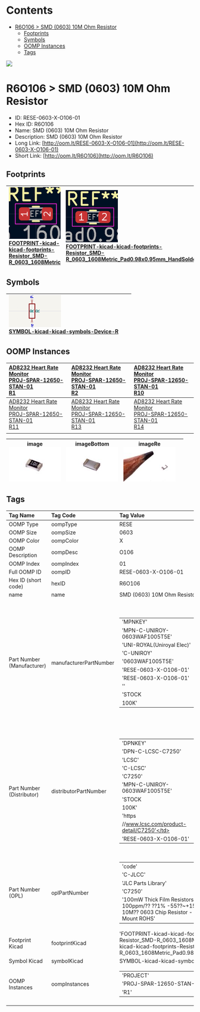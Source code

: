 



Contents
========

* [R6O106 > SMD (0603) 10M Ohm Resistor](#r6o106--smd-0603-10m-ohm-resistor)
	* [Footprints](#footprints)
	* [Symbols](#symbols)
	* [OOMP Instances](#oomp-instances)
	* [Tags](#tags)
  
![][im]
# R6O106 > SMD (0603) 10M Ohm Resistor

- ID: RESE-0603-X-O106-01
- Hex ID: R6O106
- Name: SMD (0603) 10M Ohm Resistor
- Description: SMD (0603) 10M Ohm Resistor
- Long Link: [http://oom.lt/RESE-0603-X-O106-01](http://oom.lt/RESE-0603-X-O106-01)
- Short Link: [http://oom.lt/R6O106](http://oom.lt/R6O106)

## Footprints
  

|[![](https://raw.githubusercontent.com/oomlout/oomlout_OOMP_eda_V2/main/FOOTPRINT/kicad/kicad-footprints/Resistor_SMD/R_0603_1608Metric/image_140.png)<br>FOOTPRINT-kicad-kicad-footprints-Resistor_SMD-R_0603_1608Metric](https://github.com/oomlout/oomlout_OOMP_eda_V2/tree/main/FOOTPRINT/kicad/kicad-footprints/Resistor_SMD/R_0603_1608Metric/)|[![](https://raw.githubusercontent.com/oomlout/oomlout_OOMP_eda_V2/main/FOOTPRINT/kicad/kicad-footprints/Resistor_SMD/R_0603_1608Metric_Pad0.98x0.95mm_HandSolder/image_140.png)<br>FOOTPRINT-kicad-kicad-footprints-Resistor_SMD-R_0603_1608Metric_Pad0.98x0.95mm_HandSolder](https://github.com/oomlout/oomlout_OOMP_eda_V2/tree/main/FOOTPRINT/kicad/kicad-footprints/Resistor_SMD/R_0603_1608Metric_Pad0.98x0.95mm_HandSolder/)||
| :--- | :--- | :--- |

## Symbols
  

|[![](https://raw.githubusercontent.com/oomlout/oomlout_OOMP_eda_V2/main/SYMBOL/kicad/kicad-symbols/Device/R/image_140.png)<br>SYMBOL-kicad-kicad-symbols-Device-R](https://github.com/oomlout/oomlout_OOMP_eda_V2/tree/main/SYMBOL/kicad/kicad-symbols/Device/R/)|||
| :--- | :--- | :--- |

## OOMP Instances
  

|[AD8232 Heart Rate Monitor<br>PROJ-SPAR-12650-STAN-01<br>R1](https://github.com/oomlout/oomlout_OOMP_projects_V2/tree/main/PROJ/SPAR/12650/STAN/01/)|[AD8232 Heart Rate Monitor<br>PROJ-SPAR-12650-STAN-01<br>R2](https://github.com/oomlout/oomlout_OOMP_projects_V2/tree/main/PROJ/SPAR/12650/STAN/01/)|[AD8232 Heart Rate Monitor<br>PROJ-SPAR-12650-STAN-01<br>R10](https://github.com/oomlout/oomlout_OOMP_projects_V2/tree/main/PROJ/SPAR/12650/STAN/01/)|
| :--- | :--- | :--- |
|[AD8232 Heart Rate Monitor<br>PROJ-SPAR-12650-STAN-01<br>R11](https://github.com/oomlout/oomlout_OOMP_projects_V2/tree/main/PROJ/SPAR/12650/STAN/01/)|[AD8232 Heart Rate Monitor<br>PROJ-SPAR-12650-STAN-01<br>R13](https://github.com/oomlout/oomlout_OOMP_projects_V2/tree/main/PROJ/SPAR/12650/STAN/01/)|[AD8232 Heart Rate Monitor<br>PROJ-SPAR-12650-STAN-01<br>R14](https://github.com/oomlout/oomlout_OOMP_projects_V2/tree/main/PROJ/SPAR/12650/STAN/01/)|
||||
  

|image<br>[![](https://raw.githubusercontent.com/oomlout/oomlout_OOMP_parts_V2/main/RESE/0603/X/O106/01/image_140.jpg)](https://github.com/oomlout/oomlout_OOMP_parts_V2/tree/main/RESE/0603/X/O106/01/image.jpg)|imageBottom<br>[![](https://raw.githubusercontent.com/oomlout/oomlout_OOMP_parts_V2/main/RESE/0603/X/O106/01/image_BOTTOM_140.jpg)](https://github.com/oomlout/oomlout_OOMP_parts_V2/tree/main/RESE/0603/X/O106/01/image_BOTTOM.jpg)|imageRe<br>[![](https://raw.githubusercontent.com/oomlout/oomlout_OOMP_parts_V2/main/RESE/0603/X/O106/01/image_RE_140.jpg)](https://github.com/oomlout/oomlout_OOMP_parts_V2/tree/main/RESE/0603/X/O106/01/image_RE.jpg)||
| :---: | :---: | :---: | :---: |

## Tags
  

|Tag Name|Tag Code|Tag Value|
| :--- | :--- | :--- |
|OOMP Type|oompType|RESE|
|OOMP Size|oompSize|0603|
|OOMP Color|oompColor|X|
|OOMP Description|oompDesc|O106|
|OOMP Index|oompIndex|01|
|Full OOMP ID|oompID|RESE-0603-X-O106-01|
|Hex ID (short code)|hexID|R6O106|
|name|name|SMD (0603) 10M Ohm Resistor|
|Part Number (Manufacturer)|manufacturerPartNumber|<table><tr><td>'MPNKEY'</td></tr><tr><td> 'MPN-C-UNIROY-0603WAF1005T5E'</td><td> 'MANUFACTURER'</td></tr><tr><td> 'UNI-ROYAL(Uniroyal Elec)'</td><td> 'MANUCODE'</td></tr><tr><td> 'C-UNIROY'</td><td> 'MPN'</td></tr><tr><td> '0603WAF1005T5E'</td><td> 'OOMPIDPARTIAL'</td></tr><tr><td> 'RESE-0603-X-O106-01'</td><td> 'OOMPID'</td></tr><tr><td> 'RESE-0603-X-O106-01'</td><td> 'LINK'</td></tr><tr><td> ''</td><td> 'tags'</td></tr><tr><td> 'STOCK</td></tr><tr><td>100K'</td></tr></table></td><td> <table><tr><td>'MPNKEY'</td></tr><tr><td> 'MPN-C-UNIROY-0603WAJ0106T5E'</td><td> 'MANUFACTURER'</td></tr><tr><td> 'UNI-ROYAL(Uniroyal Elec)'</td><td> 'MANUCODE'</td></tr><tr><td> 'C-UNIROY'</td><td> 'MPN'</td></tr><tr><td> '0603WAJ0106T5E'</td><td> 'OOMPIDPARTIAL'</td></tr><tr><td> 'RESE-0603-X-O106-01'</td><td> 'OOMPID'</td></tr><tr><td> 'RESE-0603-X-O106-01'</td><td> 'LINK'</td></tr><tr><td> ''</td><td> 'tags'</td></tr><tr><td> 'STOCK</td></tr><tr><td>10K'</td></tr></table></td><td> <table><tr><td>'MPNKEY'</td></tr><tr><td> 'MPN-C-LIZELE-CR0603FA1005G'</td><td> 'MANUFACTURER'</td></tr><tr><td> 'LIZ Elec'</td><td> 'MANUCODE'</td></tr><tr><td> 'C-LIZELE'</td><td> 'MPN'</td></tr><tr><td> 'CR0603FA1005G'</td><td> 'OOMPIDPARTIAL'</td></tr><tr><td> 'RESE-0603-X-O106-01'</td><td> 'OOMPID'</td></tr><tr><td> 'RESE-0603-X-O106-01'</td><td> 'LINK'</td></tr><tr><td> ''</td><td> 'tags'</td></tr><tr><td> 'STOCK</td></tr><tr><td>1K'</td></tr></table></td><td> <table><tr><td>'MPNKEY'</td></tr><tr><td> 'MPN-C-LIZELE-CR0603JA0106G'</td><td> 'MANUFACTURER'</td></tr><tr><td> 'LIZ Elec'</td><td> 'MANUCODE'</td></tr><tr><td> 'C-LIZELE'</td><td> 'MPN'</td></tr><tr><td> 'CR0603JA0106G'</td><td> 'OOMPIDPARTIAL'</td></tr><tr><td> 'RESE-0603-X-O106-01'</td><td> 'OOMPID'</td></tr><tr><td> 'RESE-0603-X-O106-01'</td><td> 'LINK'</td></tr><tr><td> ''</td><td> 'tags'</td></tr><tr><td> 'STOCK</td></tr><tr><td>1K'</td></tr></table></td><td> <table><tr><td>'MPNKEY'</td></tr><tr><td> 'MPN-C-RALEC-RTT031005FTP'</td><td> 'MANUFACTURER'</td></tr><tr><td> 'RALEC'</td><td> 'MANUCODE'</td></tr><tr><td> 'C-RALEC'</td><td> 'MPN'</td></tr><tr><td> 'RTT031005FTP'</td><td> 'OOMPIDPARTIAL'</td></tr><tr><td> 'RESE-0603-X-O106-01'</td><td> 'OOMPID'</td></tr><tr><td> 'RESE-0603-X-O106-01'</td><td> 'LINK'</td></tr><tr><td> ''</td><td> 'tags'</td></tr><tr><td> </td></tr></table></td><td> <table><tr><td>'MPNKEY'</td></tr><tr><td> 'MPN-C-RALEC-RTT03106JTP'</td><td> 'MANUFACTURER'</td></tr><tr><td> 'RALEC'</td><td> 'MANUCODE'</td></tr><tr><td> 'C-RALEC'</td><td> 'MPN'</td></tr><tr><td> 'RTT03106JTP'</td><td> 'OOMPIDPARTIAL'</td></tr><tr><td> 'RESE-0603-X-O106-01'</td><td> 'OOMPID'</td></tr><tr><td> 'RESE-0603-X-O106-01'</td><td> 'LINK'</td></tr><tr><td> ''</td><td> 'tags'</td></tr><tr><td> 'STOCK</td></tr><tr><td>1K'</td></tr></table></td><td> <table><tr><td>'MPNKEY'</td></tr><tr><td> 'MPN-C-YAGEO-RC0603FR-0710ML'</td><td> 'MANUFACTURER'</td></tr><tr><td> 'YAGEO'</td><td> 'MANUCODE'</td></tr><tr><td> 'C-YAGEO'</td><td> 'MPN'</td></tr><tr><td> 'RC0603FR-0710ML'</td><td> 'OOMPIDPARTIAL'</td></tr><tr><td> 'RESE-0603-X-O106-01'</td><td> 'OOMPID'</td></tr><tr><td> 'RESE-0603-X-O106-01'</td><td> 'LINK'</td></tr><tr><td> ''</td><td> 'tags'</td></tr><tr><td> 'STOCK</td></tr><tr><td>10K'</td></tr></table></td><td> <table><tr><td>'MPNKEY'</td></tr><tr><td> 'MPN-C-YAGEO-RC0603JR-0710ML'</td><td> 'MANUFACTURER'</td></tr><tr><td> 'YAGEO'</td><td> 'MANUCODE'</td></tr><tr><td> 'C-YAGEO'</td><td> 'MPN'</td></tr><tr><td> 'RC0603JR-0710ML'</td><td> 'OOMPIDPARTIAL'</td></tr><tr><td> 'RESE-0603-X-O106-01'</td><td> 'OOMPID'</td></tr><tr><td> 'RESE-0603-X-O106-01'</td><td> 'LINK'</td></tr><tr><td> ''</td><td> 'tags'</td></tr><tr><td> 'STOCK</td></tr><tr><td>10K'</td></tr></table></td><td> <table><tr><td>'MPNKEY'</td></tr><tr><td> 'MPN-C-YAGEO-AF0603FR-0710ML'</td><td> 'MANUFACTURER'</td></tr><tr><td> 'YAGEO'</td><td> 'MANUCODE'</td></tr><tr><td> 'C-YAGEO'</td><td> 'MPN'</td></tr><tr><td> 'AF0603FR-0710ML'</td><td> 'OOMPIDPARTIAL'</td></tr><tr><td> 'RESE-0603-X-O106-01'</td><td> 'OOMPID'</td></tr><tr><td> 'RESE-0603-X-O106-01'</td><td> 'LINK'</td></tr><tr><td> ''</td><td> 'tags'</td></tr><tr><td> </td></tr></table></td><td> <table><tr><td>'MPNKEY'</td></tr><tr><td> 'MPN-C-TAITEC-RM06FTN1005'</td><td> 'MANUFACTURER'</td></tr><tr><td> 'TA-I Tech'</td><td> 'MANUCODE'</td></tr><tr><td> 'C-TAITEC'</td><td> 'MPN'</td></tr><tr><td> 'RM06FTN1005'</td><td> 'OOMPIDPARTIAL'</td></tr><tr><td> 'RESE-0603-X-O106-01'</td><td> 'OOMPID'</td></tr><tr><td> 'RESE-0603-X-O106-01'</td><td> 'LINK'</td></tr><tr><td> ''</td><td> 'tags'</td></tr><tr><td> </td></tr></table></td><td> <table><tr><td>'MPNKEY'</td></tr><tr><td> 'MPN-C-KOASPE-RK73B1JTTD106J'</td><td> 'MANUFACTURER'</td></tr><tr><td> 'KOA Speer Elec'</td><td> 'MANUCODE'</td></tr><tr><td> 'C-KOASPE'</td><td> 'MPN'</td></tr><tr><td> 'RK73B1JTTD106J'</td><td> 'OOMPIDPARTIAL'</td></tr><tr><td> 'RESE-0603-X-O106-01'</td><td> 'OOMPID'</td></tr><tr><td> 'RESE-0603-X-O106-01'</td><td> 'LINK'</td></tr><tr><td> ''</td><td> 'tags'</td></tr><tr><td> </td></tr></table></td><td> <table><tr><td>'MPNKEY'</td></tr><tr><td> 'MPN-C-KOASPE-RK73H1JTTD1005F'</td><td> 'MANUFACTURER'</td></tr><tr><td> 'KOA Speer Elec'</td><td> 'MANUCODE'</td></tr><tr><td> 'C-KOASPE'</td><td> 'MPN'</td></tr><tr><td> 'RK73H1JTTD1005F'</td><td> 'OOMPIDPARTIAL'</td></tr><tr><td> 'RESE-0603-X-O106-01'</td><td> 'OOMPID'</td></tr><tr><td> 'RESE-0603-X-O106-01'</td><td> 'LINK'</td></tr><tr><td> ''</td><td> 'tags'</td></tr><tr><td> </td></tr></table></td><td> <table><tr><td>'MPNKEY'</td></tr><tr><td> 'MPN-C-WALSIN-WR06W1005FTL'</td><td> 'MANUFACTURER'</td></tr><tr><td> 'Walsin Tech Corp'</td><td> 'MANUCODE'</td></tr><tr><td> 'C-WALSIN'</td><td> 'MPN'</td></tr><tr><td> 'WR06W1005FTL'</td><td> 'OOMPIDPARTIAL'</td></tr><tr><td> 'RESE-0603-X-O106-01'</td><td> 'OOMPID'</td></tr><tr><td> 'RESE-0603-X-O106-01'</td><td> 'LINK'</td></tr><tr><td> ''</td><td> 'tags'</td></tr><tr><td> 'STOCK</td></tr><tr><td>1K'</td></tr></table></td><td> <table><tr><td>'MPNKEY'</td></tr><tr><td> 'MPN-C-WALSIN-WR06X106JTL'</td><td> 'MANUFACTURER'</td></tr><tr><td> 'Walsin Tech Corp'</td><td> 'MANUCODE'</td></tr><tr><td> 'C-WALSIN'</td><td> 'MPN'</td></tr><tr><td> 'WR06X106JTL'</td><td> 'OOMPIDPARTIAL'</td></tr><tr><td> 'RESE-0603-X-O106-01'</td><td> 'OOMPID'</td></tr><tr><td> 'RESE-0603-X-O106-01'</td><td> 'LINK'</td></tr><tr><td> ''</td><td> 'tags'</td></tr><tr><td> 'STOCK</td></tr><tr><td>1K'</td></tr></table></td><td> <table><tr><td>'MPNKEY'</td></tr><tr><td> 'MPN-C-HKRHON-RCT0310MJLF'</td><td> 'MANUFACTURER'</td></tr><tr><td> 'HKR(Hong Kong Resistors)'</td><td> 'MANUCODE'</td></tr><tr><td> 'C-HKRHON'</td><td> 'MPN'</td></tr><tr><td> 'RCT0310MJLF'</td><td> 'OOMPIDPARTIAL'</td></tr><tr><td> 'RESE-0603-X-O106-01'</td><td> 'OOMPID'</td></tr><tr><td> 'RESE-0603-X-O106-01'</td><td> 'LINK'</td></tr><tr><td> ''</td><td> 'tags'</td></tr><tr><td> </td></tr></table></td><td> <table><tr><td>'MPNKEY'</td></tr><tr><td> 'MPN-C-HKRHON-RCT0310MFLF'</td><td> 'MANUFACTURER'</td></tr><tr><td> 'HKR(Hong Kong Resistors)'</td><td> 'MANUCODE'</td></tr><tr><td> 'C-HKRHON'</td><td> 'MPN'</td></tr><tr><td> 'RCT0310MFLF'</td><td> 'OOMPIDPARTIAL'</td></tr><tr><td> 'RESE-0603-X-O106-01'</td><td> 'OOMPID'</td></tr><tr><td> 'RESE-0603-X-O106-01'</td><td> 'LINK'</td></tr><tr><td> ''</td><td> 'tags'</td></tr><tr><td> </td></tr></table></td><td> <table><tr><td>'MPNKEY'</td></tr><tr><td> 'MPN-C-TAITEC-RM06JTN106'</td><td> 'MANUFACTURER'</td></tr><tr><td> 'TA-I Tech'</td><td> 'MANUCODE'</td></tr><tr><td> 'C-TAITEC'</td><td> 'MPN'</td></tr><tr><td> 'RM06JTN106'</td><td> 'OOMPIDPARTIAL'</td></tr><tr><td> 'RESE-0603-X-O106-01'</td><td> 'OOMPID'</td></tr><tr><td> 'RESE-0603-X-O106-01'</td><td> 'LINK'</td></tr><tr><td> ''</td><td> 'tags'</td></tr><tr><td> </td></tr></table></td><td> <table><tr><td>'MPNKEY'</td></tr><tr><td> 'MPN-C-BOURNS-CR0603-FW-1005ELF'</td><td> 'MANUFACTURER'</td></tr><tr><td> 'BOURNS'</td><td> 'MANUCODE'</td></tr><tr><td> 'C-BOURNS'</td><td> 'MPN'</td></tr><tr><td> 'CR0603-FW-1005ELF'</td><td> 'OOMPIDPARTIAL'</td></tr><tr><td> 'RESE-0603-X-O106-01'</td><td> 'OOMPID'</td></tr><tr><td> 'RESE-0603-X-O106-01'</td><td> 'LINK'</td></tr><tr><td> ''</td><td> 'tags'</td></tr><tr><td> </td></tr></table></td><td> <table><tr><td>'MPNKEY'</td></tr><tr><td> 'MPN-C-YAGEO-AC0603FR-0710ML'</td><td> 'MANUFACTURER'</td></tr><tr><td> 'YAGEO'</td><td> 'MANUCODE'</td></tr><tr><td> 'C-YAGEO'</td><td> 'MPN'</td></tr><tr><td> 'AC0603FR-0710ML'</td><td> 'OOMPIDPARTIAL'</td></tr><tr><td> 'RESE-0603-X-O106-01'</td><td> 'OOMPID'</td></tr><tr><td> 'RESE-0603-X-O106-01'</td><td> 'LINK'</td></tr><tr><td> ''</td><td> 'tags'</td></tr><tr><td> 'STOCK</td></tr><tr><td>10K'</td></tr></table></td><td> <table><tr><td>'MPNKEY'</td></tr><tr><td> 'MPN-C-YAGEO-AC0603JR-0710ML'</td><td> 'MANUFACTURER'</td></tr><tr><td> 'YAGEO'</td><td> 'MANUCODE'</td></tr><tr><td> 'C-YAGEO'</td><td> 'MPN'</td></tr><tr><td> 'AC0603JR-0710ML'</td><td> 'OOMPIDPARTIAL'</td></tr><tr><td> 'RESE-0603-X-O106-01'</td><td> 'OOMPID'</td></tr><tr><td> 'RESE-0603-X-O106-01'</td><td> 'LINK'</td></tr><tr><td> ''</td><td> 'tags'</td></tr><tr><td> </td></tr></table></td><td> <table><tr><td>'MPNKEY'</td></tr><tr><td> 'MPN-C-ROHMSE-ESR03EZPJ106'</td><td> 'MANUFACTURER'</td></tr><tr><td> 'ROHM Semicon'</td><td> 'MANUCODE'</td></tr><tr><td> 'C-ROHMSE'</td><td> 'MPN'</td></tr><tr><td> 'ESR03EZPJ106'</td><td> 'OOMPIDPARTIAL'</td></tr><tr><td> 'RESE-0603-X-O106-01'</td><td> 'OOMPID'</td></tr><tr><td> 'RESE-0603-X-O106-01'</td><td> 'LINK'</td></tr><tr><td> ''</td><td> 'tags'</td></tr><tr><td> </td></tr></table></td><td> <table><tr><td>'MPNKEY'</td></tr><tr><td> 'MPN-C-FHGUAN-RS-03L106JT'</td><td> 'MANUFACTURER'</td></tr><tr><td> 'FH (Guangdong Fenghua Advanced Tech)'</td><td> 'MANUCODE'</td></tr><tr><td> 'C-FHGUAN'</td><td> 'MPN'</td></tr><tr><td> 'RS-03L106JT'</td><td> 'OOMPIDPARTIAL'</td></tr><tr><td> 'RESE-0603-X-O106-01'</td><td> 'OOMPID'</td></tr><tr><td> 'RESE-0603-X-O106-01'</td><td> 'LINK'</td></tr><tr><td> ''</td><td> 'tags'</td></tr><tr><td> 'STOCK</td></tr><tr><td>10K'</td></tr></table></td><td> <table><tr><td>'MPNKEY'</td></tr><tr><td> 'MPN-C-FHGUAN-RS-03L1005FT'</td><td> 'MANUFACTURER'</td></tr><tr><td> 'FH (Guangdong Fenghua Advanced Tech)'</td><td> 'MANUCODE'</td></tr><tr><td> 'C-FHGUAN'</td><td> 'MPN'</td></tr><tr><td> 'RS-03L1005FT'</td><td> 'OOMPIDPARTIAL'</td></tr><tr><td> 'RESE-0603-X-O106-01'</td><td> 'OOMPID'</td></tr><tr><td> 'RESE-0603-X-O106-01'</td><td> 'LINK'</td></tr><tr><td> ''</td><td> 'tags'</td></tr><tr><td> 'STOCK</td></tr><tr><td>10K'</td></tr></table></td><td> <table><tr><td>'MPNKEY'</td></tr><tr><td> 'MPN-C-TYOHM-RMC060310M1%N'</td><td> 'MANUFACTURER'</td></tr><tr><td> 'TyoHM'</td><td> 'MANUCODE'</td></tr><tr><td> 'C-TYOHM'</td><td> 'MPN'</td></tr><tr><td> 'RMC060310M1%N'</td><td> 'OOMPIDPARTIAL'</td></tr><tr><td> 'RESE-0603-X-O106-01'</td><td> 'OOMPID'</td></tr><tr><td> 'RESE-0603-X-O106-01'</td><td> 'LINK'</td></tr><tr><td> ''</td><td> 'tags'</td></tr><tr><td> 'STOCK</td></tr><tr><td>1K'</td></tr></table></td><td> <table><tr><td>'MPNKEY'</td></tr><tr><td> 'MPN-C-TYOHM-RMC060310M5%N'</td><td> 'MANUFACTURER'</td></tr><tr><td> 'TyoHM'</td><td> 'MANUCODE'</td></tr><tr><td> 'C-TYOHM'</td><td> 'MPN'</td></tr><tr><td> 'RMC060310M5%N'</td><td> 'OOMPIDPARTIAL'</td></tr><tr><td> 'RESE-0603-X-O106-01'</td><td> 'OOMPID'</td></tr><tr><td> 'RESE-0603-X-O106-01'</td><td> 'LINK'</td></tr><tr><td> ''</td><td> 'tags'</td></tr><tr><td> 'STOCK</td></tr><tr><td>1K'</td></tr></table></td><td> <table><tr><td>'MPNKEY'</td></tr><tr><td> 'MPN-C-PANASO-ERJ3GEYJ106V'</td><td> 'MANUFACTURER'</td></tr><tr><td> 'PANASONIC'</td><td> 'MANUCODE'</td></tr><tr><td> 'C-PANASO'</td><td> 'MPN'</td></tr><tr><td> 'ERJ3GEYJ106V'</td><td> 'OOMPIDPARTIAL'</td></tr><tr><td> 'RESE-0603-X-O106-01'</td><td> 'OOMPID'</td></tr><tr><td> 'RESE-0603-X-O106-01'</td><td> 'LINK'</td></tr><tr><td> ''</td><td> 'tags'</td></tr><tr><td> 'STOCK</td></tr><tr><td>1K'</td></tr></table></td><td> <table><tr><td>'MPNKEY'</td></tr><tr><td> 'MPN-C-VISHAY-CRCW060310M0FKEA'</td><td> 'MANUFACTURER'</td></tr><tr><td> 'Vishay Intertech'</td><td> 'MANUCODE'</td></tr><tr><td> 'C-VISHAY'</td><td> 'MPN'</td></tr><tr><td> 'CRCW060310M0FKEA'</td><td> 'OOMPIDPARTIAL'</td></tr><tr><td> 'RESE-0603-X-O106-01'</td><td> 'OOMPID'</td></tr><tr><td> 'RESE-0603-X-O106-01'</td><td> 'LINK'</td></tr><tr><td> ''</td><td> 'tags'</td></tr><tr><td> 'STOCK</td></tr><tr><td>1K'</td></tr></table></td><td> <table><tr><td>'MPNKEY'</td></tr><tr><td> 'MPN-C-EVEROH-CR0603J10M0P05Z'</td><td> 'MANUFACTURER'</td></tr><tr><td> 'Ever Ohms Tech'</td><td> 'MANUCODE'</td></tr><tr><td> 'C-EVEROH'</td><td> 'MPN'</td></tr><tr><td> 'CR0603J10M0P05Z'</td><td> 'OOMPIDPARTIAL'</td></tr><tr><td> 'RESE-0603-X-O106-01'</td><td> 'OOMPID'</td></tr><tr><td> 'RESE-0603-X-O106-01'</td><td> 'LINK'</td></tr><tr><td> ''</td><td> 'tags'</td></tr><tr><td> 'STOCK</td></tr><tr><td>1K'</td></tr></table></td><td> <table><tr><td>'MPNKEY'</td></tr><tr><td> 'MPN-C-TECONN-CRGCQ0603J10M'</td><td> 'MANUFACTURER'</td></tr><tr><td> 'TE Connectivity'</td><td> 'MANUCODE'</td></tr><tr><td> 'C-TECONN'</td><td> 'MPN'</td></tr><tr><td> 'CRGCQ0603J10M'</td><td> 'OOMPIDPARTIAL'</td></tr><tr><td> 'RESE-0603-X-O106-01'</td><td> 'OOMPID'</td></tr><tr><td> 'RESE-0603-X-O106-01'</td><td> 'LINK'</td></tr><tr><td> ''</td><td> 'tags'</td></tr><tr><td> </td></tr></table></td><td> <table><tr><td>'MPNKEY'</td></tr><tr><td> 'MPN-C-VISHAY-CRCW060310M0FKEAC'</td><td> 'MANUFACTURER'</td></tr><tr><td> 'Vishay Intertech'</td><td> 'MANUCODE'</td></tr><tr><td> 'C-VISHAY'</td><td> 'MPN'</td></tr><tr><td> 'CRCW060310M0FKEAC'</td><td> 'OOMPIDPARTIAL'</td></tr><tr><td> 'RESE-0603-X-O106-01'</td><td> 'OOMPID'</td></tr><tr><td> 'RESE-0603-X-O106-01'</td><td> 'LINK'</td></tr><tr><td> ''</td><td> 'tags'</td></tr><tr><td> </td></tr></table></td><td> <table><tr><td>'MPNKEY'</td></tr><tr><td> 'MPN-C-VISHAY-CRCW060310M0JNEA'</td><td> 'MANUFACTURER'</td></tr><tr><td> 'Vishay Intertech'</td><td> 'MANUCODE'</td></tr><tr><td> 'C-VISHAY'</td><td> 'MPN'</td></tr><tr><td> 'CRCW060310M0JNEA'</td><td> 'OOMPIDPARTIAL'</td></tr><tr><td> 'RESE-0603-X-O106-01'</td><td> 'OOMPID'</td></tr><tr><td> 'RESE-0603-X-O106-01'</td><td> 'LINK'</td></tr><tr><td> ''</td><td> 'tags'</td></tr><tr><td> </td></tr></table></td><td> <table><tr><td>'MPNKEY'</td></tr><tr><td> 'MPN-C-VISHAY-RCS060310M0FKEA'</td><td> 'MANUFACTURER'</td></tr><tr><td> 'Vishay Intertech'</td><td> 'MANUCODE'</td></tr><tr><td> 'C-VISHAY'</td><td> 'MPN'</td></tr><tr><td> 'RCS060310M0FKEA'</td><td> 'OOMPIDPARTIAL'</td></tr><tr><td> 'RESE-0603-X-O106-01'</td><td> 'OOMPID'</td></tr><tr><td> 'RESE-0603-X-O106-01'</td><td> 'LINK'</td></tr><tr><td> ''</td><td> 'tags'</td></tr><tr><td> </td></tr></table></td><td> <table><tr><td>'MPNKEY'</td></tr><tr><td> 'MPN-C-TECONN-CRGH0603J10M'</td><td> 'MANUFACTURER'</td></tr><tr><td> 'TE Connectivity'</td><td> 'MANUCODE'</td></tr><tr><td> 'C-TECONN'</td><td> 'MPN'</td></tr><tr><td> 'CRGH0603J10M'</td><td> 'OOMPIDPARTIAL'</td></tr><tr><td> 'RESE-0603-X-O106-01'</td><td> 'OOMPID'</td></tr><tr><td> 'RESE-0603-X-O106-01'</td><td> 'LINK'</td></tr><tr><td> ''</td><td> 'tags'</td></tr><tr><td> </td></tr></table></td><td> <table><tr><td>'MPNKEY'</td></tr><tr><td> 'MPN-C-YAGEO-AA0603FR-0710ML'</td><td> 'MANUFACTURER'</td></tr><tr><td> 'YAGEO'</td><td> 'MANUCODE'</td></tr><tr><td> 'C-YAGEO'</td><td> 'MPN'</td></tr><tr><td> 'AA0603FR-0710ML'</td><td> 'OOMPIDPARTIAL'</td></tr><tr><td> 'RESE-0603-X-O106-01'</td><td> 'OOMPID'</td></tr><tr><td> 'RESE-0603-X-O106-01'</td><td> 'LINK'</td></tr><tr><td> ''</td><td> 'tags'</td></tr><tr><td> </td></tr></table></td><td> <table><tr><td>'MPNKEY'</td></tr><tr><td> 'MPN-C-ROHMSE-ESR03EZPF1005'</td><td> 'MANUFACTURER'</td></tr><tr><td> 'ROHM Semicon'</td><td> 'MANUCODE'</td></tr><tr><td> 'C-ROHMSE'</td><td> 'MPN'</td></tr><tr><td> 'ESR03EZPF1005'</td><td> 'OOMPIDPARTIAL'</td></tr><tr><td> 'RESE-0603-X-O106-01'</td><td> 'OOMPID'</td></tr><tr><td> 'RESE-0603-X-O106-01'</td><td> 'LINK'</td></tr><tr><td> ''</td><td> 'tags'</td></tr><tr><td> </td></tr></table></td><td> <table><tr><td>'MPNKEY'</td></tr><tr><td> 'MPN-C-ROHMSE-KTR03EZPJ106'</td><td> 'MANUFACTURER'</td></tr><tr><td> 'ROHM Semicon'</td><td> 'MANUCODE'</td></tr><tr><td> 'C-ROHMSE'</td><td> 'MPN'</td></tr><tr><td> 'KTR03EZPJ106'</td><td> 'OOMPIDPARTIAL'</td></tr><tr><td> 'RESE-0603-X-O106-01'</td><td> 'OOMPID'</td></tr><tr><td> 'RESE-0603-X-O106-01'</td><td> 'LINK'</td></tr><tr><td> ''</td><td> 'tags'</td></tr><tr><td> </td></tr></table></td><td> <table><tr><td>'MPNKEY'</td></tr><tr><td> 'MPN-C-TECONN-CRG0603F10M'</td><td> 'MANUFACTURER'</td></tr><tr><td> 'TE Connectivity'</td><td> 'MANUCODE'</td></tr><tr><td> 'C-TECONN'</td><td> 'MPN'</td></tr><tr><td> 'CRG0603F10M'</td><td> 'OOMPIDPARTIAL'</td></tr><tr><td> 'RESE-0603-X-O106-01'</td><td> 'OOMPID'</td></tr><tr><td> 'RESE-0603-X-O106-01'</td><td> 'LINK'</td></tr><tr><td> ''</td><td> 'tags'</td></tr><tr><td> </td></tr></table></td><td> <table><tr><td>'MPNKEY'</td></tr><tr><td> 'MPN-C-VISHAY-CRCW060310M0JNEAC'</td><td> 'MANUFACTURER'</td></tr><tr><td> 'Vishay Intertech'</td><td> 'MANUCODE'</td></tr><tr><td> 'C-VISHAY'</td><td> 'MPN'</td></tr><tr><td> 'CRCW060310M0JNEAC'</td><td> 'OOMPIDPARTIAL'</td></tr><tr><td> 'RESE-0603-X-O106-01'</td><td> 'OOMPID'</td></tr><tr><td> 'RESE-0603-X-O106-01'</td><td> 'LINK'</td></tr><tr><td> ''</td><td> 'tags'</td></tr><tr><td> </td></tr></table></td><td> <table><tr><td>'MPNKEY'</td></tr><tr><td> 'MPN-C-VISHAY-CRCW060310M0DHEAP'</td><td> 'MANUFACTURER'</td></tr><tr><td> 'Vishay Intertech'</td><td> 'MANUCODE'</td></tr><tr><td> 'C-VISHAY'</td><td> 'MPN'</td></tr><tr><td> 'CRCW060310M0DHEAP'</td><td> 'OOMPIDPARTIAL'</td></tr><tr><td> 'RESE-0603-X-O106-01'</td><td> 'OOMPID'</td></tr><tr><td> 'RESE-0603-X-O106-01'</td><td> 'LINK'</td></tr><tr><td> ''</td><td> 'tags'</td></tr><tr><td> </td></tr></table>|
|Part Number (Distributor)|distributorPartNumber|<table><tr><td>'DPNKEY'</td></tr><tr><td> 'DPN-C-LCSC-C7250'</td><td> 'DISTRIBUTOR'</td></tr><tr><td> 'LCSC'</td><td> 'DISTRCODE'</td></tr><tr><td> 'C-LCSC'</td><td> 'DPN'</td></tr><tr><td> 'C7250'</td><td> 'MPN'</td></tr><tr><td> 'MPN-C-UNIROY-0603WAF1005T5E'</td><td> 'TAGS'</td></tr><tr><td> 'STOCK</td></tr><tr><td>100K'</td><td> 'LINK'</td></tr><tr><td> 'https</td></tr><tr><td>//www.lcsc.com/product-detail/C7250'</td><td> 'OOMPID'</td></tr><tr><td> 'RESE-0603-X-O106-01'</td></tr></table></td><td> <table><tr><td>'DPNKEY'</td></tr><tr><td> 'DPN-C-LCSC-C26097'</td><td> 'DISTRIBUTOR'</td></tr><tr><td> 'LCSC'</td><td> 'DISTRCODE'</td></tr><tr><td> 'C-LCSC'</td><td> 'DPN'</td></tr><tr><td> 'C26097'</td><td> 'MPN'</td></tr><tr><td> 'MPN-C-UNIROY-0603WAJ0106T5E'</td><td> 'TAGS'</td></tr><tr><td> 'STOCK</td></tr><tr><td>10K'</td><td> 'LINK'</td></tr><tr><td> 'https</td></tr><tr><td>//www.lcsc.com/product-detail/C26097'</td><td> 'OOMPID'</td></tr><tr><td> 'RESE-0603-X-O106-01'</td></tr></table></td><td> <table><tr><td>'DPNKEY'</td></tr><tr><td> 'DPN-C-LCSC-C100705'</td><td> 'DISTRIBUTOR'</td></tr><tr><td> 'LCSC'</td><td> 'DISTRCODE'</td></tr><tr><td> 'C-LCSC'</td><td> 'DPN'</td></tr><tr><td> 'C100705'</td><td> 'MPN'</td></tr><tr><td> 'MPN-C-LIZELE-CR0603FA1005G'</td><td> 'TAGS'</td></tr><tr><td> 'STOCK</td></tr><tr><td>1K'</td><td> 'LINK'</td></tr><tr><td> 'https</td></tr><tr><td>//www.lcsc.com/product-detail/C100705'</td><td> 'OOMPID'</td></tr><tr><td> 'RESE-0603-X-O106-01'</td></tr></table></td><td> <table><tr><td>'DPNKEY'</td></tr><tr><td> 'DPN-C-LCSC-C101257'</td><td> 'DISTRIBUTOR'</td></tr><tr><td> 'LCSC'</td><td> 'DISTRCODE'</td></tr><tr><td> 'C-LCSC'</td><td> 'DPN'</td></tr><tr><td> 'C101257'</td><td> 'MPN'</td></tr><tr><td> 'MPN-C-LIZELE-CR0603JA0106G'</td><td> 'TAGS'</td></tr><tr><td> 'STOCK</td></tr><tr><td>1K'</td><td> 'LINK'</td></tr><tr><td> 'https</td></tr><tr><td>//www.lcsc.com/product-detail/C101257'</td><td> 'OOMPID'</td></tr><tr><td> 'RESE-0603-X-O106-01'</td></tr></table></td><td> <table><tr><td>'DPNKEY'</td></tr><tr><td> 'DPN-C-LCSC-C103202'</td><td> 'DISTRIBUTOR'</td></tr><tr><td> 'LCSC'</td><td> 'DISTRCODE'</td></tr><tr><td> 'C-LCSC'</td><td> 'DPN'</td></tr><tr><td> 'C103202'</td><td> 'MPN'</td></tr><tr><td> 'MPN-C-RALEC-RTT031005FTP'</td><td> 'TAGS'</td></tr><tr><td> </td><td> 'LINK'</td></tr><tr><td> 'https</td></tr><tr><td>//www.lcsc.com/product-detail/C103202'</td><td> 'OOMPID'</td></tr><tr><td> 'RESE-0603-X-O106-01'</td></tr></table></td><td> <table><tr><td>'DPNKEY'</td></tr><tr><td> 'DPN-C-LCSC-C103217'</td><td> 'DISTRIBUTOR'</td></tr><tr><td> 'LCSC'</td><td> 'DISTRCODE'</td></tr><tr><td> 'C-LCSC'</td><td> 'DPN'</td></tr><tr><td> 'C103217'</td><td> 'MPN'</td></tr><tr><td> 'MPN-C-RALEC-RTT03106JTP'</td><td> 'TAGS'</td></tr><tr><td> 'STOCK</td></tr><tr><td>1K'</td><td> 'LINK'</td></tr><tr><td> 'https</td></tr><tr><td>//www.lcsc.com/product-detail/C103217'</td><td> 'OOMPID'</td></tr><tr><td> 'RESE-0603-X-O106-01'</td></tr></table></td><td> <table><tr><td>'DPNKEY'</td></tr><tr><td> 'DPN-C-LCSC-C114606'</td><td> 'DISTRIBUTOR'</td></tr><tr><td> 'LCSC'</td><td> 'DISTRCODE'</td></tr><tr><td> 'C-LCSC'</td><td> 'DPN'</td></tr><tr><td> 'C114606'</td><td> 'MPN'</td></tr><tr><td> 'MPN-C-YAGEO-RC0603FR-0710ML'</td><td> 'TAGS'</td></tr><tr><td> 'STOCK</td></tr><tr><td>10K'</td><td> 'LINK'</td></tr><tr><td> 'https</td></tr><tr><td>//www.lcsc.com/product-detail/C114606'</td><td> 'OOMPID'</td></tr><tr><td> 'RESE-0603-X-O106-01'</td></tr></table></td><td> <table><tr><td>'DPNKEY'</td></tr><tr><td> 'DPN-C-LCSC-C141675'</td><td> 'DISTRIBUTOR'</td></tr><tr><td> 'LCSC'</td><td> 'DISTRCODE'</td></tr><tr><td> 'C-LCSC'</td><td> 'DPN'</td></tr><tr><td> 'C141675'</td><td> 'MPN'</td></tr><tr><td> 'MPN-C-YAGEO-RC0603JR-0710ML'</td><td> 'TAGS'</td></tr><tr><td> 'STOCK</td></tr><tr><td>10K'</td><td> 'LINK'</td></tr><tr><td> 'https</td></tr><tr><td>//www.lcsc.com/product-detail/C141675'</td><td> 'OOMPID'</td></tr><tr><td> 'RESE-0603-X-O106-01'</td></tr></table></td><td> <table><tr><td>'DPNKEY'</td></tr><tr><td> 'DPN-C-LCSC-C144082'</td><td> 'DISTRIBUTOR'</td></tr><tr><td> 'LCSC'</td><td> 'DISTRCODE'</td></tr><tr><td> 'C-LCSC'</td><td> 'DPN'</td></tr><tr><td> 'C144082'</td><td> 'MPN'</td></tr><tr><td> 'MPN-C-YAGEO-AF0603FR-0710ML'</td><td> 'TAGS'</td></tr><tr><td> </td><td> 'LINK'</td></tr><tr><td> 'https</td></tr><tr><td>//www.lcsc.com/product-detail/C144082'</td><td> 'OOMPID'</td></tr><tr><td> 'RESE-0603-X-O106-01'</td></tr></table></td><td> <table><tr><td>'DPNKEY'</td></tr><tr><td> 'DPN-C-LCSC-C153132'</td><td> 'DISTRIBUTOR'</td></tr><tr><td> 'LCSC'</td><td> 'DISTRCODE'</td></tr><tr><td> 'C-LCSC'</td><td> 'DPN'</td></tr><tr><td> 'C153132'</td><td> 'MPN'</td></tr><tr><td> 'MPN-C-TAITEC-RM06FTN1005'</td><td> 'TAGS'</td></tr><tr><td> </td><td> 'LINK'</td></tr><tr><td> 'https</td></tr><tr><td>//www.lcsc.com/product-detail/C153132'</td><td> 'OOMPID'</td></tr><tr><td> 'RESE-0603-X-O106-01'</td></tr></table></td><td> <table><tr><td>'DPNKEY'</td></tr><tr><td> 'DPN-C-LCSC-C159893'</td><td> 'DISTRIBUTOR'</td></tr><tr><td> 'LCSC'</td><td> 'DISTRCODE'</td></tr><tr><td> 'C-LCSC'</td><td> 'DPN'</td></tr><tr><td> 'C159893'</td><td> 'MPN'</td></tr><tr><td> 'MPN-C-KOASPE-RK73B1JTTD106J'</td><td> 'TAGS'</td></tr><tr><td> </td><td> 'LINK'</td></tr><tr><td> 'https</td></tr><tr><td>//www.lcsc.com/product-detail/C159893'</td><td> 'OOMPID'</td></tr><tr><td> 'RESE-0603-X-O106-01'</td></tr></table></td><td> <table><tr><td>'DPNKEY'</td></tr><tr><td> 'DPN-C-LCSC-C160010'</td><td> 'DISTRIBUTOR'</td></tr><tr><td> 'LCSC'</td><td> 'DISTRCODE'</td></tr><tr><td> 'C-LCSC'</td><td> 'DPN'</td></tr><tr><td> 'C160010'</td><td> 'MPN'</td></tr><tr><td> 'MPN-C-KOASPE-RK73H1JTTD1005F'</td><td> 'TAGS'</td></tr><tr><td> </td><td> 'LINK'</td></tr><tr><td> 'https</td></tr><tr><td>//www.lcsc.com/product-detail/C160010'</td><td> 'OOMPID'</td></tr><tr><td> 'RESE-0603-X-O106-01'</td></tr></table></td><td> <table><tr><td>'DPNKEY'</td></tr><tr><td> 'DPN-C-LCSC-C163848'</td><td> 'DISTRIBUTOR'</td></tr><tr><td> 'LCSC'</td><td> 'DISTRCODE'</td></tr><tr><td> 'C-LCSC'</td><td> 'DPN'</td></tr><tr><td> 'C163848'</td><td> 'MPN'</td></tr><tr><td> 'MPN-C-WALSIN-WR06W1005FTL'</td><td> 'TAGS'</td></tr><tr><td> 'STOCK</td></tr><tr><td>1K'</td><td> 'LINK'</td></tr><tr><td> 'https</td></tr><tr><td>//www.lcsc.com/product-detail/C163848'</td><td> 'OOMPID'</td></tr><tr><td> 'RESE-0603-X-O106-01'</td></tr></table></td><td> <table><tr><td>'DPNKEY'</td></tr><tr><td> 'DPN-C-LCSC-C163849'</td><td> 'DISTRIBUTOR'</td></tr><tr><td> 'LCSC'</td><td> 'DISTRCODE'</td></tr><tr><td> 'C-LCSC'</td><td> 'DPN'</td></tr><tr><td> 'C163849'</td><td> 'MPN'</td></tr><tr><td> 'MPN-C-WALSIN-WR06X106JTL'</td><td> 'TAGS'</td></tr><tr><td> 'STOCK</td></tr><tr><td>1K'</td><td> 'LINK'</td></tr><tr><td> 'https</td></tr><tr><td>//www.lcsc.com/product-detail/C163849'</td><td> 'OOMPID'</td></tr><tr><td> 'RESE-0603-X-O106-01'</td></tr></table></td><td> <table><tr><td>'DPNKEY'</td></tr><tr><td> 'DPN-C-LCSC-C177278'</td><td> 'DISTRIBUTOR'</td></tr><tr><td> 'LCSC'</td><td> 'DISTRCODE'</td></tr><tr><td> 'C-LCSC'</td><td> 'DPN'</td></tr><tr><td> 'C177278'</td><td> 'MPN'</td></tr><tr><td> 'MPN-C-HKRHON-RCT0310MJLF'</td><td> 'TAGS'</td></tr><tr><td> </td><td> 'LINK'</td></tr><tr><td> 'https</td></tr><tr><td>//www.lcsc.com/product-detail/C177278'</td><td> 'OOMPID'</td></tr><tr><td> 'RESE-0603-X-O106-01'</td></tr></table></td><td> <table><tr><td>'DPNKEY'</td></tr><tr><td> 'DPN-C-LCSC-C177620'</td><td> 'DISTRIBUTOR'</td></tr><tr><td> 'LCSC'</td><td> 'DISTRCODE'</td></tr><tr><td> 'C-LCSC'</td><td> 'DPN'</td></tr><tr><td> 'C177620'</td><td> 'MPN'</td></tr><tr><td> 'MPN-C-HKRHON-RCT0310MFLF'</td><td> 'TAGS'</td></tr><tr><td> </td><td> 'LINK'</td></tr><tr><td> 'https</td></tr><tr><td>//www.lcsc.com/product-detail/C177620'</td><td> 'OOMPID'</td></tr><tr><td> 'RESE-0603-X-O106-01'</td></tr></table></td><td> <table><tr><td>'DPNKEY'</td></tr><tr><td> 'DPN-C-LCSC-C188119'</td><td> 'DISTRIBUTOR'</td></tr><tr><td> 'LCSC'</td><td> 'DISTRCODE'</td></tr><tr><td> 'C-LCSC'</td><td> 'DPN'</td></tr><tr><td> 'C188119'</td><td> 'MPN'</td></tr><tr><td> 'MPN-C-TAITEC-RM06JTN106'</td><td> 'TAGS'</td></tr><tr><td> </td><td> 'LINK'</td></tr><tr><td> 'https</td></tr><tr><td>//www.lcsc.com/product-detail/C188119'</td><td> 'OOMPID'</td></tr><tr><td> 'RESE-0603-X-O106-01'</td></tr></table></td><td> <table><tr><td>'DPNKEY'</td></tr><tr><td> 'DPN-C-LCSC-C203213'</td><td> 'DISTRIBUTOR'</td></tr><tr><td> 'LCSC'</td><td> 'DISTRCODE'</td></tr><tr><td> 'C-LCSC'</td><td> 'DPN'</td></tr><tr><td> 'C203213'</td><td> 'MPN'</td></tr><tr><td> 'MPN-C-BOURNS-CR0603-FW-1005ELF'</td><td> 'TAGS'</td></tr><tr><td> </td><td> 'LINK'</td></tr><tr><td> 'https</td></tr><tr><td>//www.lcsc.com/product-detail/C203213'</td><td> 'OOMPID'</td></tr><tr><td> 'RESE-0603-X-O106-01'</td></tr></table></td><td> <table><tr><td>'DPNKEY'</td></tr><tr><td> 'DPN-C-LCSC-C227547'</td><td> 'DISTRIBUTOR'</td></tr><tr><td> 'LCSC'</td><td> 'DISTRCODE'</td></tr><tr><td> 'C-LCSC'</td><td> 'DPN'</td></tr><tr><td> 'C227547'</td><td> 'MPN'</td></tr><tr><td> 'MPN-C-YAGEO-AC0603FR-0710ML'</td><td> 'TAGS'</td></tr><tr><td> 'STOCK</td></tr><tr><td>10K'</td><td> 'LINK'</td></tr><tr><td> 'https</td></tr><tr><td>//www.lcsc.com/product-detail/C227547'</td><td> 'OOMPID'</td></tr><tr><td> 'RESE-0603-X-O106-01'</td></tr></table></td><td> <table><tr><td>'DPNKEY'</td></tr><tr><td> 'DPN-C-LCSC-C228117'</td><td> 'DISTRIBUTOR'</td></tr><tr><td> 'LCSC'</td><td> 'DISTRCODE'</td></tr><tr><td> 'C-LCSC'</td><td> 'DPN'</td></tr><tr><td> 'C228117'</td><td> 'MPN'</td></tr><tr><td> 'MPN-C-YAGEO-AC0603JR-0710ML'</td><td> 'TAGS'</td></tr><tr><td> </td><td> 'LINK'</td></tr><tr><td> 'https</td></tr><tr><td>//www.lcsc.com/product-detail/C228117'</td><td> 'OOMPID'</td></tr><tr><td> 'RESE-0603-X-O106-01'</td></tr></table></td><td> <table><tr><td>'DPNKEY'</td></tr><tr><td> 'DPN-C-LCSC-C253333'</td><td> 'DISTRIBUTOR'</td></tr><tr><td> 'LCSC'</td><td> 'DISTRCODE'</td></tr><tr><td> 'C-LCSC'</td><td> 'DPN'</td></tr><tr><td> 'C253333'</td><td> 'MPN'</td></tr><tr><td> 'MPN-C-ROHMSE-ESR03EZPJ106'</td><td> 'TAGS'</td></tr><tr><td> </td><td> 'LINK'</td></tr><tr><td> 'https</td></tr><tr><td>//www.lcsc.com/product-detail/C253333'</td><td> 'OOMPID'</td></tr><tr><td> 'RESE-0603-X-O106-01'</td></tr></table></td><td> <table><tr><td>'DPNKEY'</td></tr><tr><td> 'DPN-C-LCSC-C304795'</td><td> 'DISTRIBUTOR'</td></tr><tr><td> 'LCSC'</td><td> 'DISTRCODE'</td></tr><tr><td> 'C-LCSC'</td><td> 'DPN'</td></tr><tr><td> 'C304795'</td><td> 'MPN'</td></tr><tr><td> 'MPN-C-FHGUAN-RS-03L106JT'</td><td> 'TAGS'</td></tr><tr><td> 'STOCK</td></tr><tr><td>10K'</td><td> 'LINK'</td></tr><tr><td> 'https</td></tr><tr><td>//www.lcsc.com/product-detail/C304795'</td><td> 'OOMPID'</td></tr><tr><td> 'RESE-0603-X-O106-01'</td></tr></table></td><td> <table><tr><td>'DPNKEY'</td></tr><tr><td> 'DPN-C-LCSC-C322040'</td><td> 'DISTRIBUTOR'</td></tr><tr><td> 'LCSC'</td><td> 'DISTRCODE'</td></tr><tr><td> 'C-LCSC'</td><td> 'DPN'</td></tr><tr><td> 'C322040'</td><td> 'MPN'</td></tr><tr><td> 'MPN-C-FHGUAN-RS-03L1005FT'</td><td> 'TAGS'</td></tr><tr><td> 'STOCK</td></tr><tr><td>10K'</td><td> 'LINK'</td></tr><tr><td> 'https</td></tr><tr><td>//www.lcsc.com/product-detail/C322040'</td><td> 'OOMPID'</td></tr><tr><td> 'RESE-0603-X-O106-01'</td></tr></table></td><td> <table><tr><td>'DPNKEY'</td></tr><tr><td> 'DPN-C-LCSC-C325593'</td><td> 'DISTRIBUTOR'</td></tr><tr><td> 'LCSC'</td><td> 'DISTRCODE'</td></tr><tr><td> 'C-LCSC'</td><td> 'DPN'</td></tr><tr><td> 'C325593'</td><td> 'MPN'</td></tr><tr><td> 'MPN-C-TYOHM-RMC060310M1%N'</td><td> 'TAGS'</td></tr><tr><td> 'STOCK</td></tr><tr><td>1K'</td><td> 'LINK'</td></tr><tr><td> 'https</td></tr><tr><td>//www.lcsc.com/product-detail/C325593'</td><td> 'OOMPID'</td></tr><tr><td> 'RESE-0603-X-O106-01'</td></tr></table></td><td> <table><tr><td>'DPNKEY'</td></tr><tr><td> 'DPN-C-LCSC-C325644'</td><td> 'DISTRIBUTOR'</td></tr><tr><td> 'LCSC'</td><td> 'DISTRCODE'</td></tr><tr><td> 'C-LCSC'</td><td> 'DPN'</td></tr><tr><td> 'C325644'</td><td> 'MPN'</td></tr><tr><td> 'MPN-C-TYOHM-RMC060310M5%N'</td><td> 'TAGS'</td></tr><tr><td> 'STOCK</td></tr><tr><td>1K'</td><td> 'LINK'</td></tr><tr><td> 'https</td></tr><tr><td>//www.lcsc.com/product-detail/C325644'</td><td> 'OOMPID'</td></tr><tr><td> 'RESE-0603-X-O106-01'</td></tr></table></td><td> <table><tr><td>'DPNKEY'</td></tr><tr><td> 'DPN-C-LCSC-C403412'</td><td> 'DISTRIBUTOR'</td></tr><tr><td> 'LCSC'</td><td> 'DISTRCODE'</td></tr><tr><td> 'C-LCSC'</td><td> 'DPN'</td></tr><tr><td> 'C403412'</td><td> 'MPN'</td></tr><tr><td> 'MPN-C-PANASO-ERJ3GEYJ106V'</td><td> 'TAGS'</td></tr><tr><td> 'STOCK</td></tr><tr><td>1K'</td><td> 'LINK'</td></tr><tr><td> 'https</td></tr><tr><td>//www.lcsc.com/product-detail/C403412'</td><td> 'OOMPID'</td></tr><tr><td> 'RESE-0603-X-O106-01'</td></tr></table></td><td> <table><tr><td>'DPNKEY'</td></tr><tr><td> 'DPN-C-LCSC-C844730'</td><td> 'DISTRIBUTOR'</td></tr><tr><td> 'LCSC'</td><td> 'DISTRCODE'</td></tr><tr><td> 'C-LCSC'</td><td> 'DPN'</td></tr><tr><td> 'C844730'</td><td> 'MPN'</td></tr><tr><td> 'MPN-C-VISHAY-CRCW060310M0FKEA'</td><td> 'TAGS'</td></tr><tr><td> 'STOCK</td></tr><tr><td>1K'</td><td> 'LINK'</td></tr><tr><td> 'https</td></tr><tr><td>//www.lcsc.com/product-detail/C844730'</td><td> 'OOMPID'</td></tr><tr><td> 'RESE-0603-X-O106-01'</td></tr></table></td><td> <table><tr><td>'DPNKEY'</td></tr><tr><td> 'DPN-C-LCSC-C880996'</td><td> 'DISTRIBUTOR'</td></tr><tr><td> 'LCSC'</td><td> 'DISTRCODE'</td></tr><tr><td> 'C-LCSC'</td><td> 'DPN'</td></tr><tr><td> 'C880996'</td><td> 'MPN'</td></tr><tr><td> 'MPN-C-EVEROH-CR0603J10M0P05Z'</td><td> 'TAGS'</td></tr><tr><td> 'STOCK</td></tr><tr><td>1K'</td><td> 'LINK'</td></tr><tr><td> 'https</td></tr><tr><td>//www.lcsc.com/product-detail/C880996'</td><td> 'OOMPID'</td></tr><tr><td> 'RESE-0603-X-O106-01'</td></tr></table></td><td> <table><tr><td>'DPNKEY'</td></tr><tr><td> 'DPN-C-LCSC-C2074062'</td><td> 'DISTRIBUTOR'</td></tr><tr><td> 'LCSC'</td><td> 'DISTRCODE'</td></tr><tr><td> 'C-LCSC'</td><td> 'DPN'</td></tr><tr><td> 'C2074062'</td><td> 'MPN'</td></tr><tr><td> 'MPN-C-TECONN-CRGCQ0603J10M'</td><td> 'TAGS'</td></tr><tr><td> </td><td> 'LINK'</td></tr><tr><td> 'https</td></tr><tr><td>//www.lcsc.com/product-detail/C2074062'</td><td> 'OOMPID'</td></tr><tr><td> 'RESE-0603-X-O106-01'</td></tr></table></td><td> <table><tr><td>'DPNKEY'</td></tr><tr><td> 'DPN-C-LCSC-C2076715'</td><td> 'DISTRIBUTOR'</td></tr><tr><td> 'LCSC'</td><td> 'DISTRCODE'</td></tr><tr><td> 'C-LCSC'</td><td> 'DPN'</td></tr><tr><td> 'C2076715'</td><td> 'MPN'</td></tr><tr><td> 'MPN-C-VISHAY-CRCW060310M0FKEAC'</td><td> 'TAGS'</td></tr><tr><td> </td><td> 'LINK'</td></tr><tr><td> 'https</td></tr><tr><td>//www.lcsc.com/product-detail/C2076715'</td><td> 'OOMPID'</td></tr><tr><td> 'RESE-0603-X-O106-01'</td></tr></table></td><td> <table><tr><td>'DPNKEY'</td></tr><tr><td> 'DPN-C-LCSC-C2090725'</td><td> 'DISTRIBUTOR'</td></tr><tr><td> 'LCSC'</td><td> 'DISTRCODE'</td></tr><tr><td> 'C-LCSC'</td><td> 'DPN'</td></tr><tr><td> 'C2090725'</td><td> 'MPN'</td></tr><tr><td> 'MPN-C-VISHAY-CRCW060310M0JNEA'</td><td> 'TAGS'</td></tr><tr><td> </td><td> 'LINK'</td></tr><tr><td> 'https</td></tr><tr><td>//www.lcsc.com/product-detail/C2090725'</td><td> 'OOMPID'</td></tr><tr><td> 'RESE-0603-X-O106-01'</td></tr></table></td><td> <table><tr><td>'DPNKEY'</td></tr><tr><td> 'DPN-C-LCSC-C2092526'</td><td> 'DISTRIBUTOR'</td></tr><tr><td> 'LCSC'</td><td> 'DISTRCODE'</td></tr><tr><td> 'C-LCSC'</td><td> 'DPN'</td></tr><tr><td> 'C2092526'</td><td> 'MPN'</td></tr><tr><td> 'MPN-C-VISHAY-RCS060310M0FKEA'</td><td> 'TAGS'</td></tr><tr><td> </td><td> 'LINK'</td></tr><tr><td> 'https</td></tr><tr><td>//www.lcsc.com/product-detail/C2092526'</td><td> 'OOMPID'</td></tr><tr><td> 'RESE-0603-X-O106-01'</td></tr></table></td><td> <table><tr><td>'DPNKEY'</td></tr><tr><td> 'DPN-C-LCSC-C2097373'</td><td> 'DISTRIBUTOR'</td></tr><tr><td> 'LCSC'</td><td> 'DISTRCODE'</td></tr><tr><td> 'C-LCSC'</td><td> 'DPN'</td></tr><tr><td> 'C2097373'</td><td> 'MPN'</td></tr><tr><td> 'MPN-C-TECONN-CRGH0603J10M'</td><td> 'TAGS'</td></tr><tr><td> </td><td> 'LINK'</td></tr><tr><td> 'https</td></tr><tr><td>//www.lcsc.com/product-detail/C2097373'</td><td> 'OOMPID'</td></tr><tr><td> 'RESE-0603-X-O106-01'</td></tr></table></td><td> <table><tr><td>'DPNKEY'</td></tr><tr><td> 'DPN-C-LCSC-C2100123'</td><td> 'DISTRIBUTOR'</td></tr><tr><td> 'LCSC'</td><td> 'DISTRCODE'</td></tr><tr><td> 'C-LCSC'</td><td> 'DPN'</td></tr><tr><td> 'C2100123'</td><td> 'MPN'</td></tr><tr><td> 'MPN-C-YAGEO-AA0603FR-0710ML'</td><td> 'TAGS'</td></tr><tr><td> </td><td> 'LINK'</td></tr><tr><td> 'https</td></tr><tr><td>//www.lcsc.com/product-detail/C2100123'</td><td> 'OOMPID'</td></tr><tr><td> 'RESE-0603-X-O106-01'</td></tr></table></td><td> <table><tr><td>'DPNKEY'</td></tr><tr><td> 'DPN-C-LCSC-C2102893'</td><td> 'DISTRIBUTOR'</td></tr><tr><td> 'LCSC'</td><td> 'DISTRCODE'</td></tr><tr><td> 'C-LCSC'</td><td> 'DPN'</td></tr><tr><td> 'C2102893'</td><td> 'MPN'</td></tr><tr><td> 'MPN-C-ROHMSE-ESR03EZPF1005'</td><td> 'TAGS'</td></tr><tr><td> </td><td> 'LINK'</td></tr><tr><td> 'https</td></tr><tr><td>//www.lcsc.com/product-detail/C2102893'</td><td> 'OOMPID'</td></tr><tr><td> 'RESE-0603-X-O106-01'</td></tr></table></td><td> <table><tr><td>'DPNKEY'</td></tr><tr><td> 'DPN-C-LCSC-C2102980'</td><td> 'DISTRIBUTOR'</td></tr><tr><td> 'LCSC'</td><td> 'DISTRCODE'</td></tr><tr><td> 'C-LCSC'</td><td> 'DPN'</td></tr><tr><td> 'C2102980'</td><td> 'MPN'</td></tr><tr><td> 'MPN-C-ROHMSE-KTR03EZPJ106'</td><td> 'TAGS'</td></tr><tr><td> </td><td> 'LINK'</td></tr><tr><td> 'https</td></tr><tr><td>//www.lcsc.com/product-detail/C2102980'</td><td> 'OOMPID'</td></tr><tr><td> 'RESE-0603-X-O106-01'</td></tr></table></td><td> <table><tr><td>'DPNKEY'</td></tr><tr><td> 'DPN-C-LCSC-C2105560'</td><td> 'DISTRIBUTOR'</td></tr><tr><td> 'LCSC'</td><td> 'DISTRCODE'</td></tr><tr><td> 'C-LCSC'</td><td> 'DPN'</td></tr><tr><td> 'C2105560'</td><td> 'MPN'</td></tr><tr><td> 'MPN-C-TECONN-CRG0603F10M'</td><td> 'TAGS'</td></tr><tr><td> </td><td> 'LINK'</td></tr><tr><td> 'https</td></tr><tr><td>//www.lcsc.com/product-detail/C2105560'</td><td> 'OOMPID'</td></tr><tr><td> 'RESE-0603-X-O106-01'</td></tr></table></td><td> <table><tr><td>'DPNKEY'</td></tr><tr><td> 'DPN-C-LCSC-C3985472'</td><td> 'DISTRIBUTOR'</td></tr><tr><td> 'LCSC'</td><td> 'DISTRCODE'</td></tr><tr><td> 'C-LCSC'</td><td> 'DPN'</td></tr><tr><td> 'C3985472'</td><td> 'MPN'</td></tr><tr><td> 'MPN-C-VISHAY-CRCW060310M0JNEAC'</td><td> 'TAGS'</td></tr><tr><td> </td><td> 'LINK'</td></tr><tr><td> 'https</td></tr><tr><td>//www.lcsc.com/product-detail/C3985472'</td><td> 'OOMPID'</td></tr><tr><td> 'RESE-0603-X-O106-01'</td></tr></table></td><td> <table><tr><td>'DPNKEY'</td></tr><tr><td> 'DPN-C-LCSC-C4098828'</td><td> 'DISTRIBUTOR'</td></tr><tr><td> 'LCSC'</td><td> 'DISTRCODE'</td></tr><tr><td> 'C-LCSC'</td><td> 'DPN'</td></tr><tr><td> 'C4098828'</td><td> 'MPN'</td></tr><tr><td> 'MPN-C-VISHAY-CRCW060310M0DHEAP'</td><td> 'TAGS'</td></tr><tr><td> </td><td> 'LINK'</td></tr><tr><td> 'https</td></tr><tr><td>//www.lcsc.com/product-detail/C4098828'</td><td> 'OOMPID'</td></tr><tr><td> 'RESE-0603-X-O106-01'</td></tr></table>|
|Part Number (OPL)|oplPartNumber|<table><tr><td>'code'</td></tr><tr><td> 'C-JLCC'</td><td> 'name'</td></tr><tr><td> 'JLC Parts Library'</td><td> 'partID'</td></tr><tr><td> 'C7250'</td><td> 'partName'</td></tr><tr><td> '100mW Thick Film Resistors 75V ??100ppm/?? ??1% -55??~+155?? 10M?? 0603  Chip Resistor - Surface Mount ROHS'</td></tr></table>|
|Footprint Kicad|footprintKicad|'FOOTPRINT-kicad-kicad-footprints-Resistor_SMD-R_0603_1608Metric', 'FOOTPRINT-kicad-kicad-footprints-Resistor_SMD-R_0603_1608Metric_Pad0.98x0.95mm_HandSolder'|
|Symbol Kicad|symbolKicad|SYMBOL-kicad-kicad-symbols-Device-R|
|OOMP Instances|oompInstances|<table><tr><td>'PROJECT'</td></tr><tr><td> 'PROJ-SPAR-12650-STAN-01'</td><td> 'ID'</td></tr><tr><td> 'R1'</td></tr></table></td><td> <table><tr><td>'PROJECT'</td></tr><tr><td> 'PROJ-SPAR-12650-STAN-01'</td><td> 'ID'</td></tr><tr><td> 'R2'</td></tr></table></td><td> <table><tr><td>'PROJECT'</td></tr><tr><td> 'PROJ-SPAR-12650-STAN-01'</td><td> 'ID'</td></tr><tr><td> 'R10'</td></tr></table></td><td> <table><tr><td>'PROJECT'</td></tr><tr><td> 'PROJ-SPAR-12650-STAN-01'</td><td> 'ID'</td></tr><tr><td> 'R11'</td></tr></table></td><td> <table><tr><td>'PROJECT'</td></tr><tr><td> 'PROJ-SPAR-12650-STAN-01'</td><td> 'ID'</td></tr><tr><td> 'R13'</td></tr></table></td><td> <table><tr><td>'PROJECT'</td></tr><tr><td> 'PROJ-SPAR-12650-STAN-01'</td><td> 'ID'</td></tr><tr><td> 'R14'</td></tr></table>|
||||



[im]: image_450.jpg
